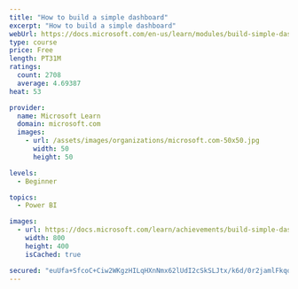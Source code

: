 ```yaml
---
title: "How to build a simple dashboard"
excerpt: "How to build a simple dashboard"
webUrl: https://docs.microsoft.com/en-us/learn/modules/build-simple-dashboard/
type: course
price: Free
length: PT31M
ratings:
  count: 2708
  average: 4.69387
heat: 53

provider:
  name: Microsoft Learn
  domain: microsoft.com
  images:
    - url: /assets/images/organizations/microsoft.com-50x50.jpg
      width: 50
      height: 50

levels:
  - Beginner

topics:
  - Power BI

images:
  - url: https://docs.microsoft.com/learn/achievements/build-simple-dashboard-social.png
    width: 800
    height: 400
    isCached: true

secured: "euUfa+SfcoC+Ciw2WKgzHILqHXnNmx62lUdI2cSkSLJtx/k6d/0r2jamlFkqqTnHLtRnyOlRxAB0oR7oWmTu/Mo6xusRuOyds5UgC9beLRWV8bAybjm0Q6HKtIsPCWjykq0p+3+nuFRhphbhudIL5hDcP+rivjS5vdR+1JhlOh5lq27WxRGDPNuyxY2Tk58RrmoDiEOnnrwqCpUiZEMoTX9/zw+9uA6kUpEGStUr21/aJDEzBStCIHRmNq2jS1MMdaeYTWS9WWrR1m6HV2txHl28ttayXozexmrpP2dIUNlF9l7bXw5fqOYVIhNGdvvDyFi4LtGmFFTCkumc/mJIpd3uOl9O1y1mM98orIk5TDzXtpln8lINj0qMxxIu54fIecVEv2rhSy5x5ooR2fFJ+mlsyV/LYnNBdhID1Oe0FZU=;u7uoaB9t3ZK2TKeKxAilig=="
---
```



